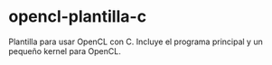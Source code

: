 # opencl-plantilla-c
 Plantilla para usar OpenCL con C. Incluye el programa principal y un pequeño kernel para OpenCL.

